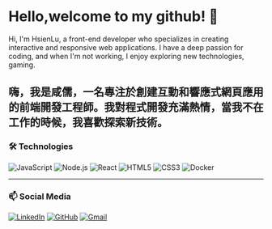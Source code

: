 # Hello,welcome to my github! 👋

Hi, I'm HsienLu, a front-end developer who specializes in creating interactive and responsive web applications. I have a deep passion for coding, and when I'm not working, I enjoy exploring new technologies, gaming.

嗨，我是咸儒，一名專注於創建互動和響應式網頁應用的前端開發工程師。我對程式開發充滿熱情，當我不在工作的時候，我喜歡探索新技術。
---

### 🛠 Technologies

![JavaScript](https://img.shields.io/badge/-JavaScript-F7DF1E?style=flat-square&logo=javascript&logoColor=black)
![Node.js](https://img.shields.io/badge/-Node.js-339933?style=flat-square&logo=node.js&logoColor=white)
![React](https://img.shields.io/badge/-React-61DAFB?style=flat-square&logo=react&logoColor=black)
![HTML5](https://img.shields.io/badge/-HTML5-E34F26?style=flat-square&logo=html5&logoColor=white)
![CSS3](https://img.shields.io/badge/-CSS3-1572B6?style=flat-square&logo=css3)
![Docker](https://img.shields.io/badge/-Docker-2496ED?style=flat-square&logo=docker&logoColor=white)

---

### 📫 Social Media

[![LinkedIn](https://img.shields.io/badge/-LinkedIn-blue?style=flat-square&logo=linkedin)](https://www.linkedin.com/notifications/?filter=all)
[![GitHub](https://img.shields.io/badge/-GitHub-181717?style=flat-square&logo=github)](https://github.com/HsienLu)
[![Gmail](https://img.shields.io/badge/-Gmail-D14836?style=flat-square&logo=gmail&logoColor=white)](mailto:sjps946403@gmail.com)
